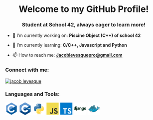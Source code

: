 <h1 align="center"> Welcome to my GitHub Profile! </h1>
<h3 align="center">Student at School 42, always eager to learn more!</h3>

- 🔭 I’m currently working on: **Piscine Object (C++) of school 42**

- 🌱 I’m currently learning: **C/C++, Javascript and Python**

- 📫 How to reach me: **Jacoblevesquepro@gmail.com**

</p>
<h3 align="left">Connect with me:</h3>
<p align="left">
<a href="https://www.linkedin.com/in/jacob-levesque-136a89272/" target="blank"><img align="center" src="https://raw.githubusercontent.com/rahuldkjain/github-profile-readme-generator/master/src/images/icons/Social/linked-in-alt.svg" alt="jacob levesque" height="30" width="40" /></a>
</p>
<h3 align="left">Languages and Tools:</h3>
<p align="left"> 
  <img src="https://raw.githubusercontent.com/devicons/devicon/master/icons/c/c-original.svg" alt="c" width="40" height="40"/> 
  <img src="https://raw.githubusercontent.com/devicons/devicon/master/icons/cplusplus/cplusplus-original.svg" alt="cplusplus" width="40" height="40"/> 
  <img src="https://raw.githubusercontent.com/devicons/devicon/master/icons/python/python-original.svg" alt="python" width="40" height="40"/> 
  <img src="https://raw.githubusercontent.com/devicons/devicon/master/icons/javascript/javascript-original.svg" alt="javascript" width="40" height="40"/>
  <img src="https://raw.githubusercontent.com/devicons/devicon/master/icons/typescript/typescript-original.svg" alt="typescript" width="40" height="40"/>
  <img src="https://raw.githubusercontent.com/devicons/devicon/master/icons/django/django-plain-wordmark.svg" alt="django" width="40" height="40"/>
  <img src="https://raw.githubusercontent.com/devicons/devicon/master/icons/docker/docker-original.svg" alt="docker" width="40" height="40"/>
</p>
